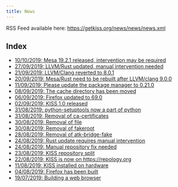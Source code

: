 ```yaml
---
title: News
---
```


RSS Feed available here: <https://getkiss.org/news/news/news.xml>

## Index

<ul>
<li><a href='https://getkiss.org/news/20191010a.html'>10/10/2019: Mesa 19.2.1 released, intervention may be required</a></li>
<li><a href='https://getkiss.org/news/20190927a.html'>27/09/2019: LLVM/Rust updated, manual intervention needed</a></li>
<li><a href='https://getkiss.org/news/20190921a.html'>21/09/2019: LLVM/Clang reverted to 8.0.1</a></li>
<li><a href='https://getkiss.org/news/20190920a.html'>20/09/2019: Mesa/Rust need to be rebuilt after LLVM/clang 9.0.0</a></li>
<li><a href='https://getkiss.org/news/20190911a.html'>11/09/2019: Please update the package manager to 0.21.0</a></li>
<li><a href='https://getkiss.org/news/20190908a.html'>08/09/2019: The cache directory has been moved</a></li>
<li><a href='https://getkiss.org/news/20190906a.html'>06/09/2019: Firefox updated to 69.0</a></li>
<li><a href='https://getkiss.org/news/20190902a.html'>02/09/2019: KISS 1.0 released</a></li>
<li><a href='https://getkiss.org/news/20190831b.html'>31/08/2019: python-setuptools now a part of python</a></li>
<li><a href='https://getkiss.org/news/20190831a.html'>31/08/2019: Removal of ca-certificates</a></li>
<li><a href='https://getkiss.org/news/20190830b.html'>30/08/2019: Removal of file</a></li>
<li><a href='https://getkiss.org/news/20190830a.html'>30/08/2019: Removal of fakeroot</a></li>
<li><a href='https://getkiss.org/news/20190828a.html'>28/08/2019: Removal of atk-bridge-fake</a></li>
<li><a href='https://getkiss.org/news/20190824b.html'>24/08/2019: Rust update requires manual intervention</a></li>
<li><a href='https://getkiss.org/news/20190824a.html'>24/08/2019: Manual repository fix needed</a></li>
<li><a href='https://getkiss.org/news/20190823a.html'>23/08/2019: KISS repository split</a></li>
<li><a href='https://getkiss.org/news/20190822a.html'>22/08/2019: KISS is now on https://repology.org</a></li>
<li><a href='https://getkiss.org/news/20190811a.html'>11/08/2019: KISS installed on hardware</a></li>
<li><a href='https://getkiss.org/news/20190804a.html'>04/08/2019: Firefox has been built</a></li>
<li><a href='https://getkiss.org/news/20190719a.html'>19/07/2019: Building a web browser</a></li>
</ul>

